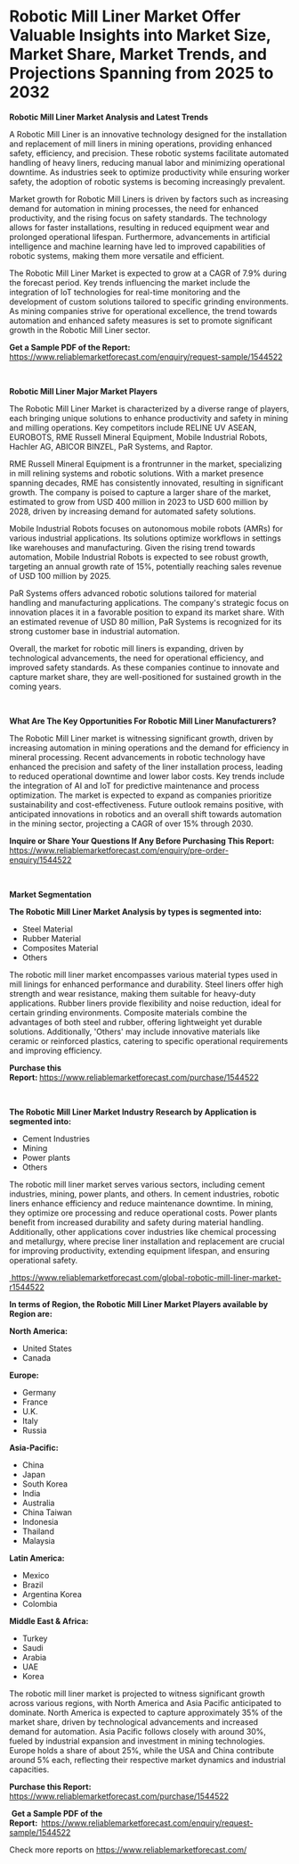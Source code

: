 <p><h1>Robotic Mill Liner Market Offer Valuable Insights into Market Size, Market Share, Market Trends, and Projections Spanning from 2025 to 2032</h1></p><p><strong>Robotic Mill Liner Market Analysis and Latest Trends</strong></p>
<p><p>A Robotic Mill Liner is an innovative technology designed for the installation and replacement of mill liners in mining operations, providing enhanced safety, efficiency, and precision. These robotic systems facilitate automated handling of heavy liners, reducing manual labor and minimizing operational downtime. As industries seek to optimize productivity while ensuring worker safety, the adoption of robotic systems is becoming increasingly prevalent.</p><p>Market growth for Robotic Mill Liners is driven by factors such as increasing demand for automation in mining processes, the need for enhanced productivity, and the rising focus on safety standards. The technology allows for faster installations, resulting in reduced equipment wear and prolonged operational lifespan. Furthermore, advancements in artificial intelligence and machine learning have led to improved capabilities of robotic systems, making them more versatile and efficient.</p><p>The Robotic Mill Liner Market is expected to grow at a CAGR of 7.9% during the forecast period. Key trends influencing the market include the integration of IoT technologies for real-time monitoring and the development of custom solutions tailored to specific grinding environments. As mining companies strive for operational excellence, the trend towards automation and enhanced safety measures is set to promote significant growth in the Robotic Mill Liner sector.</p></p>
<p><strong>Get a Sample PDF of the Report:&nbsp;</strong> <a href="https://www.reliablemarketforecast.com/enquiry/request-sample/1544522?utm_campaign=1900&utm_medium=2&utm_source=Github&utm_content=ia&utm_term=27022025&utm_id=robotic-mill-liner">https://www.reliablemarketforecast.com/enquiry/request-sample/1544522</a></p>
<p>&nbsp;</p>
<p><strong>Robotic Mill Liner Major Market Players</strong></p>
<p><p>The Robotic Mill Liner Market is characterized by a diverse range of players, each bringing unique solutions to enhance productivity and safety in mining and milling operations. Key competitors include RELINE UV ASEAN, EUROBOTS, RME Russell Mineral Equipment, Mobile Industrial Robots, Hachler AG, ABICOR BINZEL, PaR Systems, and Raptor.</p><p>RME Russell Mineral Equipment is a frontrunner in the market, specializing in mill relining systems and robotic solutions. With a market presence spanning decades, RME has consistently innovated, resulting in significant growth. The company is poised to capture a larger share of the market, estimated to grow from USD 400 million in 2023 to USD 600 million by 2028, driven by increasing demand for automated safety solutions.</p><p>Mobile Industrial Robots focuses on autonomous mobile robots (AMRs) for various industrial applications. Its solutions optimize workflows in settings like warehouses and manufacturing. Given the rising trend towards automation, Mobile Industrial Robots is expected to see robust growth, targeting an annual growth rate of 15%, potentially reaching sales revenue of USD 100 million by 2025.</p><p>PaR Systems offers advanced robotic solutions tailored for material handling and manufacturing applications. The company's strategic focus on innovation places it in a favorable position to expand its market share. With an estimated revenue of USD 80 million, PaR Systems is recognized for its strong customer base in industrial automation.</p><p>Overall, the market for robotic mill liners is expanding, driven by technological advancements, the need for operational efficiency, and improved safety standards. As these companies continue to innovate and capture market share, they are well-positioned for sustained growth in the coming years.</p></p>
<p>&nbsp;</p>
<p><strong>What Are The Key Opportunities For Robotic Mill Liner Manufacturers?</strong></p>
<p><p>The Robotic Mill Liner market is witnessing significant growth, driven by increasing automation in mining operations and the demand for efficiency in mineral processing. Recent advancements in robotic technology have enhanced the precision and safety of the liner installation process, leading to reduced operational downtime and lower labor costs. Key trends include the integration of AI and IoT for predictive maintenance and process optimization. The market is expected to expand as companies prioritize sustainability and cost-effectiveness. Future outlook remains positive, with anticipated innovations in robotics and an overall shift towards automation in the mining sector, projecting a CAGR of over 15% through 2030.</p></p>
<p><strong>Inquire or Share Your Questions If Any Before Purchasing This Report:</strong> <a href="https://www.reliablemarketforecast.com/enquiry/pre-order-enquiry/1544522?utm_campaign=1900&utm_medium=2&utm_source=Github&utm_content=ia&utm_term=27022025&utm_id=robotic-mill-liner">https://www.reliablemarketforecast.com/enquiry/pre-order-enquiry/1544522</a></p>
<p>&nbsp;</p>
<p><strong>Market Segmentation</strong></p>
<p><strong>The Robotic Mill Liner Market Analysis by types is segmented into:</strong></p>
<p><ul><li>Steel Material</li><li>Rubber Material</li><li>Composites Material</li><li>Others</li></ul></p>
<p><p>The robotic mill liner market encompasses various material types used in mill linings for enhanced performance and durability. Steel liners offer high strength and wear resistance, making them suitable for heavy-duty applications. Rubber liners provide flexibility and noise reduction, ideal for certain grinding environments. Composite materials combine the advantages of both steel and rubber, offering lightweight yet durable solutions. Additionally, 'Others' may include innovative materials like ceramic or reinforced plastics, catering to specific operational requirements and improving efficiency.</p></p>
<p><strong>Purchase this Report:&nbsp;</strong><a href="https://www.reliablemarketforecast.com/purchase/1544522?utm_campaign=1900&utm_medium=2&utm_source=Github&utm_content=ia&utm_term=27022025&utm_id=robotic-mill-liner">https://www.reliablemarketforecast.com/purchase/1544522</a></p>
<p>&nbsp;</p>
<p><strong>The Robotic Mill Liner Market Industry Research by Application is segmented into:</strong></p>
<p><ul><li>Cement Industries</li><li>Mining</li><li>Power plants</li><li>Others</li></ul></p>
<p><p>The robotic mill liner market serves various sectors, including cement industries, mining, power plants, and others. In cement industries, robotic liners enhance efficiency and reduce maintenance downtime. In mining, they optimize ore processing and reduce operational costs. Power plants benefit from increased durability and safety during material handling. Additionally, other applications cover industries like chemical processing and metallurgy, where precise liner installation and replacement are crucial for improving productivity, extending equipment lifespan, and ensuring operational safety.</p></p>
<p><a href="https://www.reliablemarketforecast.com/global-robotic-mill-liner-market-r1544522?utm_campaign=1900&utm_medium=2&utm_source=Github&utm_content=ia&utm_term=27022025&utm_id=robotic-mill-liner">&nbsp;https://www.reliablemarketforecast.com/global-robotic-mill-liner-market-r1544522</a></p>
<p><strong>In terms of Region, the Robotic Mill Liner Market Players available by Region are:</strong></p>
<p>
    <p> <strong> North America: </strong>
        <ul>
            <li>United States</li>
            <li>Canada</li>
        </ul>
        </p> 
    <p> <strong> Europe: </strong>
        <ul>
            <li>Germany</li>
            <li>France</li>
            <li>U.K.</li>
            <li>Italy</li>
            <li>Russia</li>
        </ul>
        </p> 
    <p> <strong> Asia-Pacific: </strong>
        <ul>
            <li>China</li>
            <li>Japan</li>
            <li>South Korea</li>
            <li>India</li>
            <li>Australia</li>
            <li>China Taiwan</li>
            <li>Indonesia</li>
            <li>Thailand</li>
            <li>Malaysia</li>
        </ul>
        </p> 
    <p> <strong> Latin America: </strong>
        <ul>
            <li>Mexico</li>
            <li>Brazil</li>
            <li>Argentina Korea</li>
            <li>Colombia</li>
        </ul>
        </p> 
    <p> <strong> Middle East & Africa: </strong>
        <ul>
            <li>Turkey</li>
            <li>Saudi</li>
            <li>Arabia</li>
            <li>UAE</li>
            <li>Korea</li>
        </ul>
    </p>
    </p>
<p><p>The robotic mill liner market is projected to witness significant growth across various regions, with North America and Asia Pacific anticipated to dominate. North America is expected to capture approximately 35% of the market share, driven by technological advancements and increased demand for automation. Asia Pacific follows closely with around 30%, fueled by industrial expansion and investment in mining technologies. Europe holds a share of about 25%, while the USA and China contribute around 5% each, reflecting their respective market dynamics and industrial capacities.</p></p>
<p><strong>Purchase this Report: </strong><a href="https://www.reliablemarketforecast.com/purchase/1544522?utm_campaign=1900&utm_medium=2&utm_source=Github&utm_content=ia&utm_term=27022025&utm_id=robotic-mill-liner">https://www.reliablemarketforecast.com/purchase/1544522</a></p>
<p>&nbsp;<strong>Get a Sample PDF of the Report:&nbsp;&nbsp;</strong><a href="https://www.reliablemarketforecast.com/enquiry/request-sample/1544522?utm_campaign=1900&utm_medium=2&utm_source=Github&utm_content=ia&utm_term=27022025&utm_id=robotic-mill-liner">https://www.reliablemarketforecast.com/enquiry/request-sample/1544522</a></p>
<p><strong></strong></p>
<p>Check more reports on <a href="https://www.reliablemarketforecast.com/?utm_campaign=1900&utm_medium=2&utm_source=Github&utm_content=ia&utm_term=27022025&utm_id=robotic-mill-liner">https://www.reliablemarketforecast.com/</a></p>